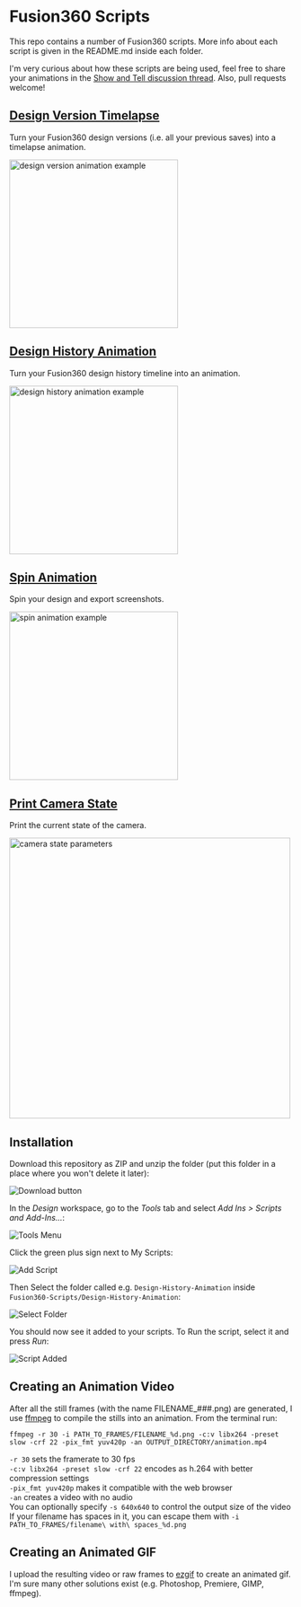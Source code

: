 # Fusion360 Scripts

This repo contains a number of Fusion360 scripts.  More info about each script is given in the README.md inside each folder.

I'm very curious about how these scripts are being used, feel free to share your animations in the [Show and Tell discussion thread](https://github.com/amandaghassaei/Fusion360-Scripts/discussions/9).  Also, pull requests welcome!

## [Design Version Timelapse](Design-Version-Timelapse/)

Turn your Fusion360 design versions (i.e. all your previous saves) into a timelapse animation.

<img src="Design-Version-Timelapse/docs/animation.gif" alt="design version animation example" width="300px" />

## [Design History Animation](Design-History-Animation/)

Turn your Fusion360 design history timeline into an animation.

<img src="Design-History-Animation/docs/animation.gif" alt="design history animation example" width="300px" />

## [Spin Animation](Spin-Animation/)

Spin your design and export screenshots.

<img src="Spin-Animation/docs/animation.gif" alt="spin animation example" width="300px" />

## [Print Camera State](Print-Camera-State/)

Print the current state of the camera.

<img src="Print-Camera-State/docs/results.png" alt="camera state parameters" width="500px" />


## Installation

Download this repository as ZIP and unzip the folder (put this folder in a place where you won't delete it later):

![Download button](docs/download.png)

In the *Design* workspace, go to the *Tools* tab and select *Add Ins > Scripts and Add-Ins...*:

![Tools Menu](docs/tools.png)

Click the green plus sign next to My Scripts:

![Add Script](docs/addscript.png)

Then Select the folder called e.g. `Design-History-Animation` inside `Fusion360-Scripts/Design-History-Animation`:

![Select Folder](docs/selectfolder.png)

You should now see it added to your scripts.  To Run the script, select it and press *Run*:

![Script Added](docs/scriptadded.png)


## Creating an Animation Video

After all the still frames (with the name FILENAME_###.png) are generated, I use [ffmpeg](https://ffmpeg.org/) to compile the stills into an animation.  From the terminal run:

```ffmpeg -r 30 -i PATH_TO_FRAMES/FILENAME_%d.png -c:v libx264 -preset slow -crf 22 -pix_fmt yuv420p -an OUTPUT_DIRECTORY/animation.mp4```

`-r 30` sets the framerate to 30 fps  
`-c:v libx264 -preset slow -crf 22` encodes as h.264 with better compression settings  
`-pix_fmt yuv420p` makes it compatible with the web browser  
`-an` creates a video with no audio  
You can optionally specify `-s 640x640` to control the output size of the video  
If your filename has spaces in it, you can escape them with `-i PATH_TO_FRAMES/filename\ with\ spaces_%d.png`  


## Creating an Animated GIF

I upload the resulting video or raw frames to [ezgif](https://ezgif.com/) to create an animated gif.  I'm sure many other solutions exist (e.g. Photoshop, Premiere, GIMP, ffmpeg).
